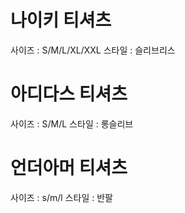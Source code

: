 # 나이키 티셔츠
사이즈 : S/M/L/XL/XXL
스타일 : 슬리브리스

# 아디다스 티셔츠
사이즈 : S/M/L
스타일 : 롱슬리브

# 언더아머 티셔츠
사이즈 : s/m/l
스타일 : 반팔
